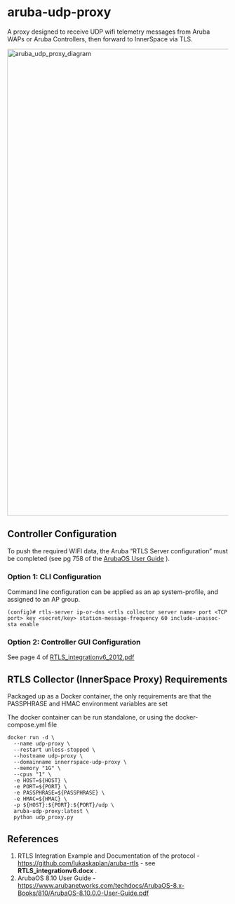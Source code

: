 # aruba-udp-proxy
A proxy designed to receive UDP wifi telemetry messages from Aruba WAPs or Aruba Controllers, then forward to InnerSpace via TLS.

<img width="1065" alt="aruba_udp_proxy_diagram" src="https://github.com/user-attachments/assets/cd12e851-a1ec-4488-ba22-cb4d40e1715c">

## Controller Configuration
To push the required WIFI data, the Aruba “RTLS Server configuration” must be completed (see pg 758 of the <a href="https://www.arubanetworks.com/techdocs/ArubaOS-8.x-Books/810/ArubaOS-8.10.0.0-User-Guide.pdf">ArubaOS User Guide</a> ).

### Option 1: CLI Configuration

Command line configuration can be applied as an ap system-profile, and assigned to an AP group.
```
(config)# rtls-server ip-or-dns <rtls collector server name> port <TCP port> key <secret/key> station-message-frequency 60 include-unassoc-sta enable
```

### Option 2: Controller GUI Configuration

See page 4 of <a href="https://github.com/innerspacehq/aruba-udp-proxy/blob/main/RTLS_integrationv6_2012.pdf">RTLS_integrationv6_2012.pdf</a>



## RTLS Collector (InnerSpace Proxy) Requirements
Packaged up as a Docker container, the only requirements are that the PASSPHRASE and HMAC environment variables are set

The docker container can be run standalone, or using the docker-compose.yml file

```
docker run -d \
  --name udp-proxy \
  --restart unless-stopped \
  --hostname udp-proxy \
  --domainname innerrspace-udp-proxy \
  --memory "1G" \
  --cpus "1" \
  -e HOST=${HOST} \
  -e PORT=${PORT} \
  -e PASSPHRASE=${PASSPHRASE} \
  -e HMAC=${HMAC} \
  -p ${HOST}:${PORT}:${PORT}/udp \
  aruba-udp-proxy:latest \
  python udp_proxy.py
```


## References

1.  RTLS Integration Example and Documentation of the protocol - https://github.com/lukaskaplan/aruba-rtls - see **RTLS_integrationv6.docx** .
2.  ArubaOS 8.10 User Guide - https://www.arubanetworks.com/techdocs/ArubaOS-8.x-Books/810/ArubaOS-8.10.0.0-User-Guide.pdf
